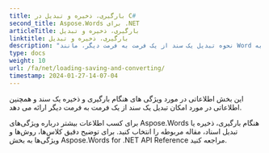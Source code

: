 ```yaml
---
title: بارگیری، ذخیره و تبدیل در C#
second_title: Aspose.Words برای .NET
articleTitle: بارگیری، ذخیره و تبدیل
linktitle: بارگیری، ذخیره و تبدیل
description: "نحوه تبدیل یک سند از یک فرمت به فرمت دیگر، مانند Word به PDF یا HTML به Markdown، و همچنین نحوه بارگیری و ذخیره یک سند با استفاده از C#."
type: docs
weight: 10
url: /fa/net/loading-saving-and-converting/
timestamp: 2024-01-27-14-07-04
---
```


این بخش اطلاعاتی در مورد ویژگی های هنگام بارگیری و ذخیره یک سند و همچنین اطلاعاتی در مورد امکان تبدیل یک سند از یک فرمت به فرمت دیگر ارائه می دهد.

برای کسب اطلاعات بیشتر درباره ویژگی‌های Aspose.Words هنگام بارگیری، ذخیره یا تبدیل اسناد، مقاله مربوطه را انتخاب کنید. برای توضیح دقیق کلاس‌ها، روش‌ها و ویژگی‌ها به بخش Aspose.Words for .NET API Reference مراجعه کنید.
